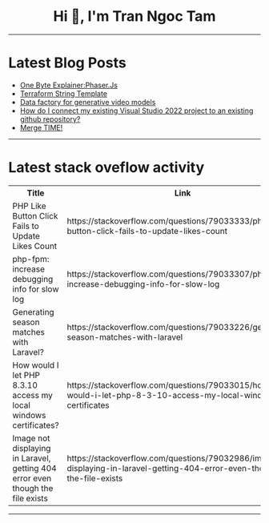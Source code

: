 <h1 align="center">Hi 👋, I'm Tran Ngoc Tam</h1>

---

# Latest Blog Posts 
<!-- BLOG-POST-LIST:START -->
- [One Byte Explainer:Phaser.Js](https://dev.to/codevsom/one-byte-explainerphaserjs-2ipa)
- [Terraform String Template](https://dev.to/sre_panchanan/terraform-string-template-1jio)
- [Data factory for generative video models](https://dev.to/moses_omondi_d411af81e579/data-factory-for-generative-video-models-4fcf)
- [How do I connect my existing Visual Studio 2022 project to an existing github repository?](https://dev.to/xarzu/how-do-i-connect-my-existing-visual-studio-2022-project-to-an-existing-github-repository-27c9)
- [Merge TIME!](https://dev.to/amullagaliev/merge-time-3fg9)
<!-- BLOG-POST-LIST:END -->

---

# Latest stack oveflow activity
<table>
  <tr><th>Title</th><th>Link</th></tr>
  <!-- STACKOVERFLOW:START --><tr><td>PHP Like Button Click Fails to Update Likes Count</td><td>https://stackoverflow.com/questions/79033333/php-like-button-click-fails-to-update-likes-count</td></tr><tr><td>php-fpm: increase debugging info for slow log</td><td>https://stackoverflow.com/questions/79033307/php-fpm-increase-debugging-info-for-slow-log</td></tr><tr><td>Generating season matches with Laravel?</td><td>https://stackoverflow.com/questions/79033226/generating-season-matches-with-laravel</td></tr><tr><td>How would I let PHP 8.3.10 access my local windows certificates?</td><td>https://stackoverflow.com/questions/79033015/how-would-i-let-php-8-3-10-access-my-local-windows-certificates</td></tr><tr><td>Image not displaying in Laravel, getting 404 error even though the file exists</td><td>https://stackoverflow.com/questions/79032986/image-not-displaying-in-laravel-getting-404-error-even-though-the-file-exists</td></tr><!-- STACKOVERFLOW:END -->
</table>

---


